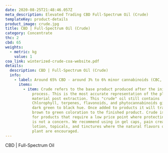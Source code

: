 ```yaml
---
date: 2020-08-25T21:48:46.057Z
meta_description: Elevated Trading CBD Full-Spectrum Oil (Crude)
templateKey: product-details
product_image: crude.jpg
title: CBD | Full-Spectrum Oil (Crude)
category: Concentrate
thc: 2
cbd: 65
weights:
  - metric: kg
    value: 1
coa_link: winterized-crude-coa-website.pdf
details:
  description: CBD | Full-Spectrum Oil (Crude)
  info:
    - label: Around 65% CBD - around 3% to 6% minor cannabinoids (CBC, CBG, CBN)
      items:
        - item: Crude refers to the base product produced after the initial extraction
            process. This is the most accurate representation of the plant
            material post extraction. This "crude" oil still contains
            Chlorophyll, terpenes, flavonoids, and phytocannabinoids giving it a
            dark green to black hue. Once added to products it will transfer a
            brown to green coloration to the finished product. Crude is optimal
            for products that require a low price point where protecting flavor
            is not a concern. We recommend using in gel caps, pain creams,
            lotion, topicals, and tinctures where the natural flavors of the
            plant are encouraged.
---
```


CBD | Full-Spectrum Oil
